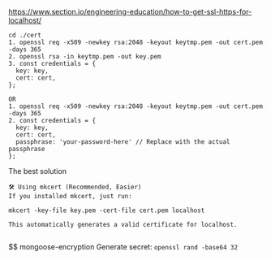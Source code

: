 https://www.section.io/engineering-education/how-to-get-ssl-https-for-localhost/

````
cd ./cert
1. openssl req -x509 -newkey rsa:2048 -keyout keytmp.pem -out cert.pem -days 365
2. openssl rsa -in keytmp.pem -out key.pem
3. const credentials = {
  key: key,
  cert: cert,
};

OR
1. openssl req -x509 -newkey rsa:2048 -keyout keytmp.pem -out cert.pem -days 365
2. const credentials = {
  key: key,
  cert: cert,
  passphrase: 'your-password-here' // Replace with the actual passphrase
};

````

The best solution

```aiignore
🛠 Using mkcert (Recommended, Easier)
If you installed mkcert, just run:

mkcert -key-file key.pem -cert-file cert.pem localhost

This automatically generates a valid certificate for localhost.


```

$$ mongoose-encryption
Generate secret: `openssl rand -base64 32`

